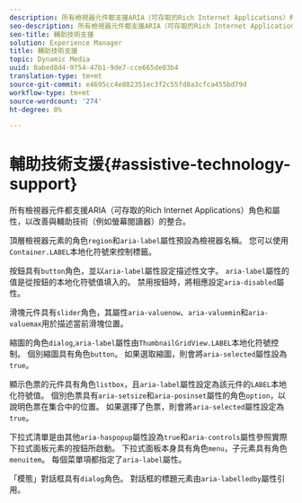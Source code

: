 ```yaml
---
description: 所有檢視器元件都支援ARIA（可存取的Rich Internet Applications）角色和屬性，以改善與輔助技術（例如螢幕閱讀器）的整合。
seo-description: 所有檢視器元件都支援ARIA（可存取的Rich Internet Applications）角色和屬性，以改善與輔助技術（例如螢幕閱讀器）的整合。
seo-title: 輔助技術支援
solution: Experience Manager
title: 輔助技術支援
topic: Dynamic Media
uuid: 0abed8d4-9754-47b1-9de7-cce665de03b4
translation-type: tm+mt
source-git-commit: e4695cc4e882351ec3f2c55fd8a3cfca455bd79d
workflow-type: tm+mt
source-wordcount: '274'
ht-degree: 0%

---
```



# 輔助技術支援{#assistive-technology-support}

所有檢視器元件都支援ARIA（可存取的Rich Internet Applications）角色和屬性，以改善與輔助技術（例如螢幕閱讀器）的整合。

頂層檢視器元素的角色`region`和`aria-label`屬性預設為檢視器名稱。 您可以使用`Container.LABEL`本地化符號來控制標籤。

按鈕具有`button`角色，並以`aria-label`屬性設定描述性文字。 `aria-label`屬性的值是從按鈕的本地化符號值填入的。 禁用按鈕時，將相應設定`aria-disabled`屬性。

滑塊元件具有`slider`角色，其屬性`aria-valuenow`、`aria-valuemin`和`aria-valuemax`用於描述當前滑塊位置。

縮圖的角色`dialog`,`aria-label`屬性由`ThumbnailGridView.LABEL`本地化符號控制。 個別縮圖具有角色`button`。 如果選取縮圖，則會將`aria-selected`屬性設為`true`。

顯示色票的元件具有角色`listbox`，且`aria-label`屬性設定為該元件的`LABEL`本地化符號值。 個別色票具有`aria-setsize`和`aria-posinset`屬性的角色`option`，以說明色票在集合中的位置。 如果選擇了色票，則會將`aria-selected`屬性設定為`true`。

下拉式清單是由其他`aria-haspopup`屬性設為`true`和`aria-controls`屬性參照實際下拉式面板元素的按鈕所啟動。 下拉式面板本身具有角色`menu`，子元素具有角色`menuitem`。 每個菜單項都指定了`aria-label`屬性。

「模態」對話框具有`dialog`角色。 對話框的標題元素由`aria-labelledby`屬性引用。

